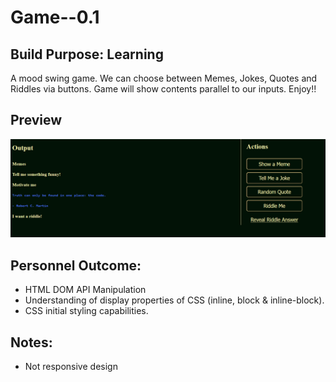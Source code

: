 # Game--0.1

## Build Purpose: Learning
A mood swing game. We can choose between Memes, Jokes,  Quotes and Riddles via buttons. 
Game will show contents parallel to our inputs. 
Enjoy!! 

## Preview
![Preview Image of game](img/preview.png)

## Personnel Outcome:
* HTML DOM API Manipulation
* Understanding of display properties of CSS (inline, block & inline-block).
* CSS initial styling capabilities.

## Notes:
* Not responsive design